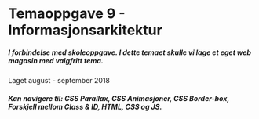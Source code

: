 # Temaoppgave 9 - Informasjonsarkitektur

##### I forbindelse med skoleoppgave. I dette temaet skulle vi lage et eget web magasin med valgfritt tema.
Laget august - september 2018
##### Kan navigere til: CSS Parallax, CSS Animasjoner, CSS Border-box, Forskjell mellom Class & ID, HTML, CSS og JS. 
